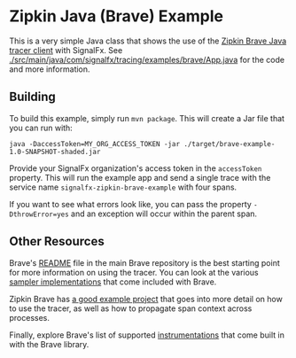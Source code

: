# Zipkin Java (Brave) Example

This is a very simple Java class that shows the use of the [Zipkin Brave
Java tracer client](https://github.com/openzipkin/brave) with SignalFx.
See
[./src/main/java/com/signalfx/tracing/examples/brave/App.java](./src/main/java/com/signalfx/tracing/examples/brave/App.java)
for the code and more information.

## Building

To build this example, simply run `mvn package`.  This will create a Jar
file that you can run with:

```
java -DaccessToken=MY_ORG_ACCESS_TOKEN -jar ./target/brave-example-1.0-SNAPSHOT-shaded.jar
```

Provide your SignalFx organization's access token in the `accessToken`
property.  This will run the example app and send a single trace with
the service name `signalfx-zipkin-brave-example` with four spans.

If you want to see what errors look like, you can pass the property
`-DthrowError=yes` and an exception will occur within the parent span.

## Other Resources

Brave's [README](https://github.com/openzipkin/brave/tree/master/brave)
file in the main Brave repository is the best starting point for more
information on using the tracer. You can look at the various [sampler
implementations](https://github.com/openzipkin/brave/tree/master/brave/src/main/java/brave/sampler)
that come included with Brave.

Zipkin Brave has [a good example
project](https://github.com/openzipkin/brave-webmvc-example) that goes
into more detail on how to use the tracer, as well as how to propagate
span context across processes.

Finally, explore Brave's list of supported
[instrumentations](https://github.com/openzipkin/brave/tree/master/instrumentation)
that come built in with the Brave library.
